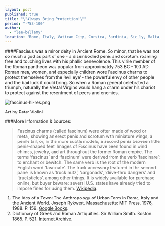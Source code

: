 ```yaml
---
layout: post
published: true
title: "\"Always Bring Protection!\""
period: "-753-100"
author: 
  - "lee-bellamy"
location: "Rome, Italy, Vatican City, Corsica, Sardinia, Sicily, Malta, Spain, Macedonia, Greece, Slovenia, Croatia, Bosnia and Herzegovina, Montenegro, Albania, England, Wales, Portugal, Andorra, France, Monaco, Luxembourg, Belgium, The Netherlands, Switzerland, Liechtenstein, San Marino, Austria, Turkey, Armenia, Georgia, Azerbaijan, Syria, Iraq, Cyprus, Lebanon, Jordan, Israel, Egypt, Morocco, Hungary, Serbia, Romania, Germany, Algeria, Tunisia, Libya"
---
```

####Fascinus was a minor deity in Ancient Rome. So minor, that he was not so much a god as part of one - a disembodied penis and scrotum, roaming free and touching lives with his phallic benevolence. This virile member of the Roman pantheon was popular from approximately 753 BC - 100 AD. Roman men, women, and especially children wore Fascinus charms to protect themselves from the ‘evil eye’ - the powerful envy of other people and the bad luck it could bring. So when a Roman general celebrated a triumph, naturally the Vestal Virgins would hang a charm under his chariot to protect against the resentment of peers and enemies.

![fascinus-hi-res.png]({{site.baseurl}}/images/fascinus-hi-res.png)

Art by Peter Violini

###More Information & Sources:
> Fascinus charms (called fascinum) were often made of wood or metal, showing an erect penis and scrotum with miniature wings, a penile tail, or, in the more subtle models, a second penis between little penis-shaped feet. Images of Fascinus have been found in wind chimes, jewelry, and art throughout the former Roman empire.
> The terms ‘fascinus’ and ‘fascinum’ were derived from the verb ‘fascinare’: to enchant or bewitch. The same verb is the root of the modern English word ‘fascinate’.
> The truck accessory featured in the second panel is known as ‘truck nutz’, ‘cargonads’, ‘drive-thru danglers’ and ‘trucksticles’, among other things. It is widely available for purchase online, but buyer beware: several U.S. states have already tried to impose fines for using them. [Wikipedia](https://en.wikipedia.org/wiki/Truck_nuts).  

1. The Idea of a Town: The Anthropology of Urban Form in Rome, Italy and the Ancient World. Joseph Rykwert. Massachusetts: MIT Press. 1976, 1988. P. 159. [Google Books](https://books.google.com/books?id=Jq78Ff2TYHAC&pg=PA159&dq=fascinus&lr=&as_drrb_is=b&as_minm_is=0&as_miny_is=1988&as_maxm_is=0&as_maxy_is=2010&num=100&as_brr=3&cd=2&hl=en#v=onepage&q=fascinus&f=false). 
2. Dictionary of Greek and Roman Antiquities. Sir William Smith. Boston. 1865. P. 521. [Internet Archive](http://archive.org/stream/dictionaryofgree00smituoft#page/520/mode/2up).
